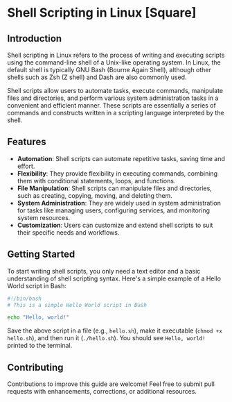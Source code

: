 
# Shell Scripting in Linux [Square]

## Introduction
Shell scripting in Linux refers to the process of writing and executing scripts using the command-line shell of a Unix-like operating system. In Linux, the default shell is typically GNU Bash (Bourne Again Shell), although other shells such as Zsh (Z shell) and Dash are also commonly used.

Shell scripts allow users to automate tasks, execute commands, manipulate files and directories, and perform various system administration tasks in a convenient and efficient manner. These scripts are essentially a series of commands and constructs written in a scripting language interpreted by the shell.

## Features
- **Automation**: Shell scripts can automate repetitive tasks, saving time and effort.
- **Flexibility**: They provide flexibility in executing commands, combining them with conditional statements, loops, and functions.
- **File Manipulation**: Shell scripts can manipulate files and directories, such as creating, copying, moving, and deleting them.
- **System Administration**: They are widely used in system administration for tasks like managing users, configuring services, and monitoring system resources.
- **Customization**: Users can customize and extend shell scripts to suit their specific needs and workflows.

## Getting Started
To start writing shell scripts, you only need a text editor and a basic understanding of shell scripting syntax. Here's a simple example of a Hello World script in Bash:

```bash
#!/bin/bash
# This is a simple Hello World script in Bash

echo "Hello, world!"
```

Save the above script in a file (e.g., `hello.sh`), make it executable (`chmod +x hello.sh`), and then run it (`./hello.sh`). You should see `Hello, world!` printed to the terminal.



## Contributing
Contributions to improve this guide are welcome! Feel free to submit pull requests with enhancements, corrections, or additional resources.

